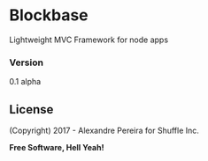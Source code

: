 # Blockbase
Lightweight MVC Framework for node apps

### Version
0.1 alpha

License
----

(Copyright) 2017 - Alexandre Pereira for Shuffle Inc.


**Free Software, Hell Yeah!**

[Node.js]:https://nodejs.org/en
[NPM]:https://www.npmjs.com
